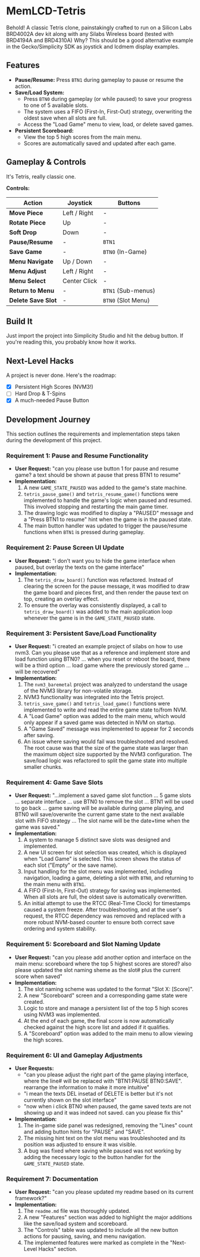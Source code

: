 # MemLCD-Tetris

Behold! A classic Tetris clone, painstakingly crafted to run on a Silicon Labs BRD4002A dev kit along with any Silabs Wireless board (tested with BRD4194A and BRD4310A) Why? This should be a good alternative example in the Gecko/Simplicity SDK as joystick and lcdmem display examples.

## Features

* **Pause/Resume:** Press `BTN1` during gameplay to pause or resume the action.
* **Save/Load System:**
  * Press `BTN0` during gameplay (or while paused) to save your progress to one of 5 available slots.
  * The system uses a FIFO (First-In, First-Out) strategy, overwriting the oldest save when all slots are full.
  * Access the "Load Game" menu to view, load, or delete saved games.
* **Persistent Scoreboard:**
  * View the top 5 high scores from the main menu.
  * Scores are automatically saved and updated after each game.

## Gameplay & Controls

It's Tetris, really classic one.

**Controls:**

| Action                     | Joystick     | Buttons              |
| -------------------------- | ------------ | -------------------- |
| **Move Piece**       | Left / Right | -                    |
| **Rotate Piece**     | Up           | -                    |
| **Soft Drop**        | Down         | -                    |
| **Pause/Resume**     | -            | `BTN1`             |
| **Save Game**        | -            | `BTN0` (In-Game)   |
| **Menu Navigate**    | Up / Down    | -                    |
| **Menu Adjust**      | Left / Right | -                    |
| **Menu Select**      | Center Click | -                    |
| **Return to Menu**   | -            | `BTN1` (Sub-menus) |
| **Delete Save Slot** | -            | `BTN0` (Slot Menu) |

## Build It

Just import the project into Simplicity Studio and hit the debug button. If you're reading this, you probably know how it works.

## Next-Level Hacks

A project is never done. Here's the roadmap:

- [X] Persistent High Scores (NVM3!)
- [ ] Hard Drop & T-Spins
- [X] A much-needed Pause Button

## Development Journey

This section outlines the requirements and implementation steps taken during the development of this project.

### Requirement 1: Pause and Resume Functionality

* **User Request:** "can you please use button 1 for pause and resume game? a text should be shown at pause that press BTN1 to resume"
* **Implementation:**
  1. A new `GAME_STATE_PAUSED` was added to the game's state machine.
  2. `tetris_pause_game()` and `tetris_resume_game()` functions were implemented to handle the game's logic when paused and resumed. This involved stopping and restarting the main game timer.
  3. The drawing logic was modified to display a "PAUSED" message and a "Press BTN1 to resume" hint when the game is in the paused state.
  4. The main button handler was updated to trigger the pause/resume functions when `BTN1` is pressed during gameplay.

### Requirement 2: Pause Screen UI Update

* **User Request:** "i don't want you to hide the game interface when paused, but overlay the texts on the game interface"
* **Implementation:**
  1. The `tetris_draw_board()` function was refactored. Instead of clearing the screen for the pause message, it was modified to draw the game board and pieces first, and then render the pause text on top, creating an overlay effect.
  2. To ensure the overlay was consistently displayed, a call to `tetris_draw_board()` was added to the main application loop whenever the game is in the `GAME_STATE_PAUSED` state.

### Requirement 3: Persistent Save/Load Functionality

* **User Request:** "i created an example project of silabs on how to use nvm3. Can you please use that as a reference and implement store and load function using BTN0? ... when you reset or reboot the board, there will be a third option ... load game where the previously stored game ... will be recovered"
* **Implementation:**
  1. The `nvm3_baremetal` project was analyzed to understand the usage of the NVM3 library for non-volatile storage.
  2. NVM3 functionality was integrated into the Tetris project.
  3. `tetris_save_game()` and `tetris_load_game()` functions were implemented to write and read the entire game state to/from NVM.
  4. A "Load Game" option was added to the main menu, which would only appear if a saved game was detected in NVM on startup.
  5. A "Game Saved" message was implemented to appear for 2 seconds after saving.
  6. An issue where saving would fail was troubleshooted and resolved. The root cause was that the size of the game state was larger than the maximum object size supported by the NVM3 configuration. The save/load logic was refactored to split the game state into multiple smaller chunks.

### Requirement 4: Game Save Slots

* **User Request:** "...implement a saved game slot function ... 5 game slots ... separate interface ... use BTN0 to remove the slot ... BTN1 will be used to go back ... game saving will be available during game playing, and BTN0 will save/overwrite the current game state to the next available slot with FIFO strategy ... The slot name will be the date+time when the game was saved."
* **Implementation:**
  1. A system to manage 5 distinct save slots was designed and implemented.
  2. A new UI screen for slot selection was created, which is displayed when "Load Game" is selected. This screen shows the status of each slot ("Empty" or the save name).
  3. Input handling for the slot menu was implemented, including navigation, loading a game, deleting a slot with `BTN0`, and returning to the main menu with `BTN1`.
  4. A FIFO (First-In, First-Out) strategy for saving was implemented. When all slots are full, the oldest save is automatically overwritten.
  5. An initial attempt to use the RTCC (Real-Time Clock) for timestamps caused a system freeze. After troubleshooting, and at the user's request, the RTCC dependency was removed and replaced with a more robust NVM-based counter to ensure both correct save ordering and system stability.

### Requirement 5: Scoreboard and Slot Naming Update

* **User Request:** "can you please add another option and interface on the main menu: scoreboard where the top 5 highest scores are stored? also please updated the slot naming sheme as the slot# plus the current score when saved"
* **Implementation:**
  1. The slot naming scheme was updated to the format "Slot X: [Score]".
  2. A new "Scoreboard" screen and a corresponding game state were created.
  3. Logic to store and manage a persistent list of the top 5 high scores using NVM3 was implemented.
  4. At the end of each game, the final score is now automatically checked against the high score list and added if it qualifies.
  5. A "Scoreboard" option was added to the main menu to allow viewing the high scores.

### Requirement 6: UI and Gameplay Adjustments

* **User Requests:**
  * "can you please adjust the right part of the game playing interface, where the line# will be replaced with "BTN1:PAUSE BTN0:SAVE". rearrange the information to make it more intuitive"
  * "i mean the texts DEL insetad of DELETE is better but it's not currently shown on the slot interface"
  * "now when i click BTN0 when paused, the game saved texts are not showing up and it was indeed not saved. can you please fix this"
* **Implementation:**
  1. The in-game side panel was redesigned, removing the "Lines" count and adding button hints for "PAUSE" and "SAVE".
  2. The missing hint text on the slot menu was troubleshooted and its position was adjusted to ensure it was visible.
  3. A bug was fixed where saving while paused was not working by adding the necessary logic to the button handler for the `GAME_STATE_PAUSED` state.

### Requirement 7: Documentation

* **User Request:** "can you please updated my readme based on its current framework?"
* **Implementation:**
  1. The `readme.md` file was thoroughly updated.
  2. A new "Features" section was added to highlight the major additions like the save/load system and scoreboard.
  3. The "Controls" table was updated to include all the new button actions for pausing, saving, and menu navigation.
  4. The implemented features were marked as complete in the "Next-Level Hacks" section.
